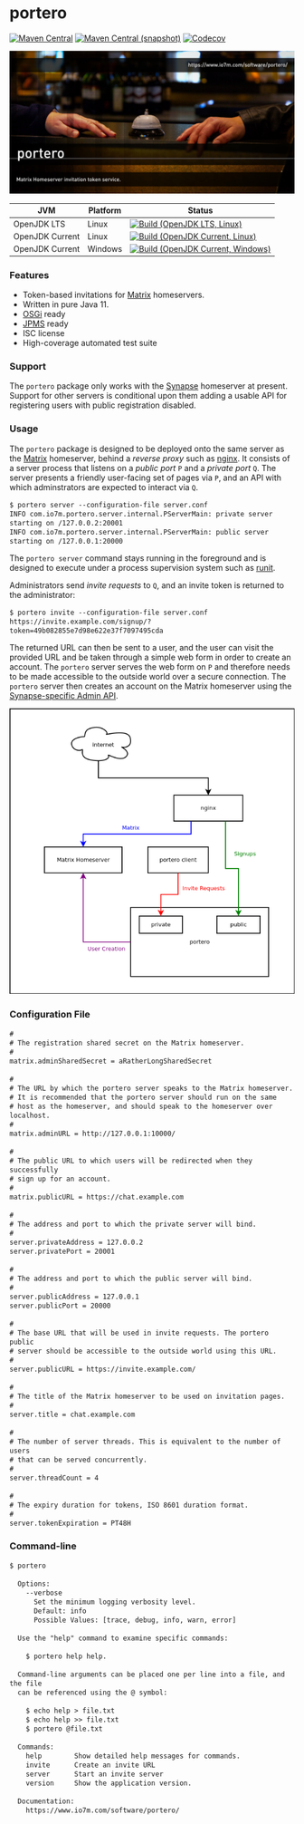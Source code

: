 portero
===

[![Maven Central](https://img.shields.io/maven-central/v/com.io7m.portero/com.io7m.portero.svg?style=flat-square)](http://search.maven.org/#search%7Cga%7C1%7Cg%3A%22com.io7m.portero%22)
[![Maven Central (snapshot)](https://img.shields.io/nexus/s/https/oss.sonatype.org/com.io7m.portero/com.io7m.portero.svg?style=flat-square)](https://oss.sonatype.org/content/repositories/snapshots/com/io7m/portero/)
[![Codecov](https://img.shields.io/codecov/c/github/io7m/portero.svg?style=flat-square)](https://codecov.io/gh/io7m/portero)

![portero](./src/site/resources/portero.jpg?raw=true)

| JVM             | Platform | Status |
|-----------------|----------|--------|
| OpenJDK LTS     | Linux    | [![Build (OpenJDK LTS, Linux)](https://img.shields.io/github/workflow/status/io7m/portero/main-openjdk_lts-linux)](https://github.com/io7m/portero/actions?query=workflow%3Amain-openjdk_lts-linux) |
| OpenJDK Current | Linux    | [![Build (OpenJDK Current, Linux)](https://img.shields.io/github/workflow/status/io7m/portero/main-openjdk_current-linux)](https://github.com/io7m/portero/actions?query=workflow%3Amain-openjdk_current-linux)
| OpenJDK Current | Windows  | [![Build (OpenJDK Current, Windows)](https://img.shields.io/github/workflow/status/io7m/portero/main-openjdk_current-windows)](https://github.com/io7m/portero/actions?query=workflow%3Amain-openjdk_current-windows)

### Features

  * Token-based invitations for [Matrix](https://matrix.org/) homeservers.
  * Written in pure Java 11.
  * [OSGi](https://www.osgi.org/) ready
  * [JPMS](https://en.wikipedia.org/wiki/Java_Platform_Module_System) ready
  * ISC license
  * High-coverage automated test suite

### Support

The `portero` package only works with the [Synapse](https://github.com/matrix-org/synapse)
homeserver at present. Support for other servers is conditional upon them adding
a usable API for registering users with public registration disabled.

### Usage

The `portero` package is designed to be deployed onto the same server as
the [Matrix](https://matrix.org/) homeserver, behind a _reverse proxy_ such
as [nginx](https://nginx.org/). It consists of a server process that listens
on a _public port_ `P` and a _private port_ `Q`. The server presents a friendly
user-facing set of pages via `P`, and an API with which adminstrators are
expected to interact via `Q`.

```
$ portero server --configuration-file server.conf
INFO com.io7m.portero.server.internal.PServerMain: private server starting on /127.0.0.2:20001
INFO com.io7m.portero.server.internal.PServerMain: public server starting on /127.0.0.1:20000
```

The `portero server` command stays running in the foreground and is designed
to execute under a process supervision system such as [runit](http://smarden.org/runit/).

Administrators send _invite requests_ to `Q`, and an invite token is returned
to the administrator:

```
$ portero invite --configuration-file server.conf
https://invite.example.com/signup/?token=49b082855e7d98e622e37f7097495cda
```

The returned URL can then be sent to a user, and the user can visit the
provided URL and be taken through a simple web form in order to create
an account. The `portero` server serves the web form on `P` and therefore
needs to be made accessible to the outside world over a secure connection.
The `portero` server then creates an account on the Matrix homeserver using
the [Synapse-specific Admin API](https://github.com/matrix-org/synapse/blob/master/docs/admin_api/register_api.rst).

[![Architecture](src/site/resources/arch.png)](src/site/resources/arch.png)

### Configuration File

```
#
# The registration shared secret on the Matrix homeserver.
#
matrix.adminSharedSecret = aRatherLongSharedSecret

#
# The URL by which the portero server speaks to the Matrix homeserver.
# It is recommended that the portero server should run on the same
# host as the homeserver, and should speak to the homeserver over localhost.
#
matrix.adminURL = http://127.0.0.1:10000/

#
# The public URL to which users will be redirected when they successfully
# sign up for an account.
#
matrix.publicURL = https://chat.example.com

#
# The address and port to which the private server will bind.
#
server.privateAddress = 127.0.0.2
server.privatePort = 20001

#
# The address and port to which the public server will bind.
#
server.publicAddress = 127.0.0.1
server.publicPort = 20000

#
# The base URL that will be used in invite requests. The portero public
# server should be accessible to the outside world using this URL.
#
server.publicURL = https://invite.example.com/

#
# The title of the Matrix homeserver to be used on invitation pages.
#
server.title = chat.example.com

#
# The number of server threads. This is equivalent to the number of users
# that can be served concurrently.
#
server.threadCount = 4

#
# The expiry duration for tokens, ISO 8601 duration format.
#
server.tokenExpiration = PT48H
```

### Command-line

```
$ portero

  Options:
    --verbose
      Set the minimum logging verbosity level.
      Default: info
      Possible Values: [trace, debug, info, warn, error]

  Use the "help" command to examine specific commands:

    $ portero help help.

  Command-line arguments can be placed one per line into a file, and the file
  can be referenced using the @ symbol:

    $ echo help > file.txt
    $ echo help >> file.txt
    $ portero @file.txt

  Commands:
    help        Show detailed help messages for commands.
    invite      Create an invite URL
    server      Start an invite server
    version     Show the application version.

  Documentation:
    https://www.io7m.com/software/portero/
```

